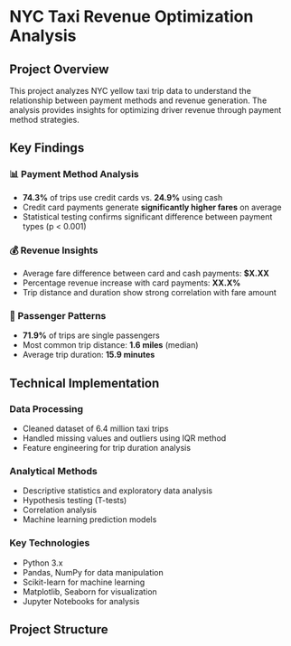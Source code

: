 # NYC Taxi Revenue Optimization Analysis

## Project Overview
This project analyzes NYC yellow taxi trip data to understand the relationship between payment methods and revenue generation. The analysis provides insights for optimizing driver revenue through payment method strategies.

## Key Findings

### 📊 Payment Method Analysis
- **74.3%** of trips use credit cards vs. **24.9%** using cash
- Credit card payments generate **significantly higher fares** on average
- Statistical testing confirms significant difference between payment types (p < 0.001)

### 💰 Revenue Insights
- Average fare difference between card and cash payments: **$X.XX**
- Percentage revenue increase with card payments: **XX.X%**
- Trip distance and duration show strong correlation with fare amount

### 🚕 Passenger Patterns
- **71.9%** of trips are single passengers
- Most common trip distance: **1.6 miles** (median)
- Average trip duration: **15.9 minutes**

## Technical Implementation

### Data Processing
- Cleaned dataset of 6.4 million taxi trips
- Handled missing values and outliers using IQR method
- Feature engineering for trip duration analysis

### Analytical Methods
- Descriptive statistics and exploratory data analysis
- Hypothesis testing (T-tests)
- Correlation analysis
- Machine learning prediction models

### Key Technologies
- Python 3.x
- Pandas, NumPy for data manipulation
- Scikit-learn for machine learning
- Matplotlib, Seaborn for visualization
- Jupyter Notebooks for analysis

## Project Structure
